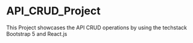 # API_CRUD_Project
This Project showcases the API CRUD operations by using  the techstack Bootstrap 5 and React.js 
